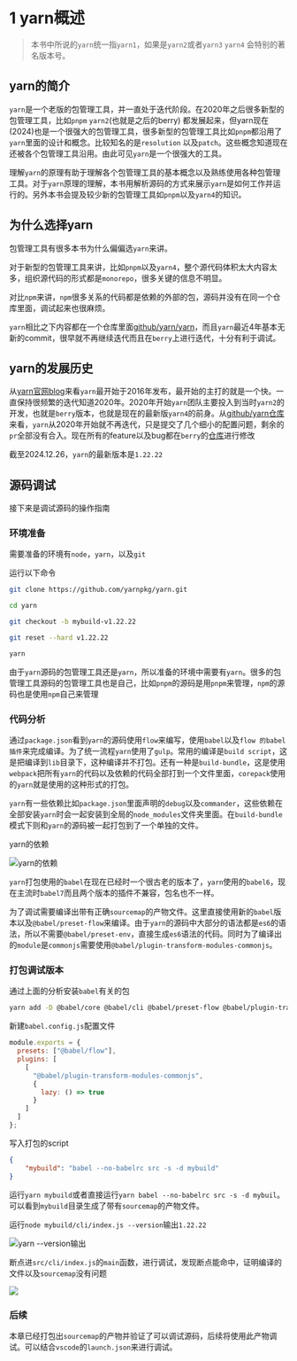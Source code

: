 # 1 yarn概述

> 本书中所说的`yarn`统一指`yarn1`，如果是`yarn2`或者`yarn3` `yarn4` 会特别的著名版本号。

## yarn的简介

`yarn`是一个老版的包管理工具，并一直处于迭代阶段。在2020年之后很多新型的包管理工具，比如`pnpm` `yarn2`(也就是之后的berry) 都发展起来，但yarn现在(2024)也是一个很强大的包管理工具，很多新型的包管理工具比如`pnpm`都沿用了`yarn`里面的设计和概念。比较知名的是`resolution` 以及`patch`。这些概念知道现在还被各个包管理工具沿用。由此可见`yarn`是一个很强大的工具。

理解`yarn`的原理有助于理解各个包管理工具的基本概念以及熟练使用各种包管理工具。对于`yarn`原理的理解，本书用解析源码的方式来展示`yarn`是如何工作并运行的。另外本书会提及较少新的包管理工具如`pnpm`以及`yarn4`的知识。

## 为什么选择yarn

包管理工具有很多本书为什么偏偏选`yarn`来讲。

对于新型的包管理工具来讲，比如`pnpm`以及`yarn4`，整个源代码体积太大内容太多，组织源代码的形式都是`monorepo`，很多关键的信息不明显。

对比`npm`来讲，`npm`很多关系的代码都是依赖的外部的包，源码并没有在同一个仓库里面，调试起来也很麻烦。

`yarn`相比之下内容都在一个仓库里面[github/yarn/yarn](https://github.com/yarnpkg/yarn)，而且`yarn`最近4年基本无新的commit，很早就不再继续迭代而且在`berry`上进行迭代，十分有利于调试。

## yarn的发展历史

从[yarn官网blog](https://classic.yarnpkg.com/lang/en/)来看`yarn`最开始于2016年发布，最开始的主打的就是一个快。一直保持很频繁的迭代知道2020年。2020年开始`yarn`团队主要投入到当时`yarn2`的开发，也就是`berry`版本，也就是现在的最新版`yarn4`的前身。从[github/yarn仓库](https://github.com/yarnpkg/yarn)来看，`yarn`从2020年开始就不再迭代，只是提交了几个细小的配置问题，剩余的`pr`全部没有合入。现在所有的feature以及bug都在`berry`的[仓库](https://github.com/yarnpkg/berry)进行修改

截至2024.12.26，`yarn`的最新版本是`1.22.22`

## 源码调试

接下来是调试源码的操作指南

### 环境准备

需要准备的环境有`node`，`yarn`，以及`git`

运行以下命令

```bash
git clone https://github.com/yarnpkg/yarn.git

cd yarn

git checkout -b mybuild-v1.22.22

git reset --hard v1.22.22

yarn
```

由于`yarn`源码的包管理工具还是`yarn`，所以准备的环境中需要有`yarn`。很多的包管理工具源码的包管理工具也是自己，比如`pnpm`的源码是用`pnpm`来管理，`npm`的源码也是使用`npm`自己来管理

### 代码分析

通过`package.json`看到`yarn`的源码使用`flow`来编写，使用`babel`以及`flow 的babel插件`来完成编译。为了统一流程`yarn`使用了`gulp`。常用的编译是`build script`，这是把编译到`lib`目录下，这种编译并不打包。还有一种是`build-bundle`，这是使用`webpack`把所有`yarn`的代码以及依赖的代码全部打到一个文件里面，`corepack`使用的`yarn`就是使用的这种形式的打包。

`yarn`有一些依赖比如`package.json`里面声明的`debug`以及`commander`，这些依赖在全部安装`yarn`时会一起安装到全局的`node_modules`文件夹里面。在`build-bundle`模式下则和`yarn`的源码被一起打包到了一个单独的文件。

yarn的依赖

![yarn的依赖](https://unpkg.com/xiaochuan-static-dev@0.0.1/dist/bd002718baebd9a2.png)

`yarn`打包使用的`babel`在现在已经时一个很古老的版本了，`yarn`使用的`babel6`，现在主流时`babel7`而且两个版本的插件不兼容，包名也不一样。

为了调试需要编译出带有正确`sourcemap`的产物文件。这里直接使用新的`babel`版本以及`@babel/preset-flow`来编译。由于`yarn`的源码中大部分的语法都是`es6`的语法，所以不需要`@babel/preset-env`，直接生成`es6`语法的代码。同时为了编译出的`module`是`commonjs`需要使用`@babel/plugin-transform-modules-commonjs`。

### 打包调试版本

通过上面的分析安装`babel`有关的包

```bash
yarn add -D @babel/core @babel/cli @babel/preset-flow @babel/plugin-transform-modules-commonjs
```

新建`babel.config.js`配置文件

```js
module.exports = {
  presets: ["@babel/flow"],
  plugins: [
    [
      "@babel/plugin-transform-modules-commonjs",
      {
        lazy: () => true
      }
    ]
  ]
};
```

写入打包的script

```json
{
    "mybuild": "babel --no-babelrc src -s -d mybuild"
}
```

运行`yarn mybuild`或者直接运行`yarn babel --no-babelrc src -s -d mybuil`。可以看到`mybuild`目录生成了带有`sourcemap`的产物文件。

运行`node mybuild/cli/index.js --version`输出`1.22.22`

![yarn --version输出](https://unpkg.com/xiaochuan-static-dev@0.0.1/dist/806cfe4b473301ba.png)

断点进`src/cli/index.js`的`main`函数，进行调试，发现断点能命中，证明编译的文件以及`sourcemap`没有问题

![](https://unpkg.com/xiaochuan-static-dev@0.0.1/dist/0ddcdb3cfa852870.png)

### 后续

本章已经打包出`sourcemap`的产物并验证了可以调试源码，后续将使用此产物调试。可以结合`vscode`的`launch.json`来进行调试。
